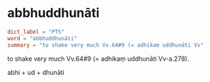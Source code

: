 # abbhuddhunāti

``` toml
dict_label = "PTS"
word = "abbhuddhunāti"
summary = "to shake very much Vv.64#9 (= adhikaṃ uddhunāti Vv"
```

to shake very much Vv.64#9 (= adhikaṃ uddhunāti Vv\-a.278).

abhi \+ ud \+ dhunāti

